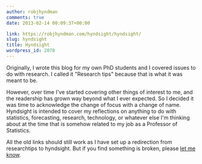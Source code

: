 ```yaml
---
author: robjhyndman
comments: true
date: 2013-02-14 00:09:37+00:00

link: https://robjhyndman.com/hyndsight/hyndsight/
slug: hyndsight
title: Hyndsight
wordpress_id: 2078
---
```


Originally, I wrote this blog for my own PhD students and I covered issues to do with research. I called it "Research tips" because that is what it was meant to be.

However, over time I've started covering other things of interest to me, and the readership has grown way beyond what I ever expected. So I decided it was time to acknowledge the change of focus with a change of name. Hyndsight is intended to cover my reflections on anything to do with statistics, forecasting, research, technology, or whatever else I'm thinking about at the time that is somehow related to my job as a Professor of Statistics.

All the old links should still work as I have set up a redirection from researchtips to hyndsight. But if you find something is broken, please [let me know](mailto:rob.hyndman@monash.edu).
